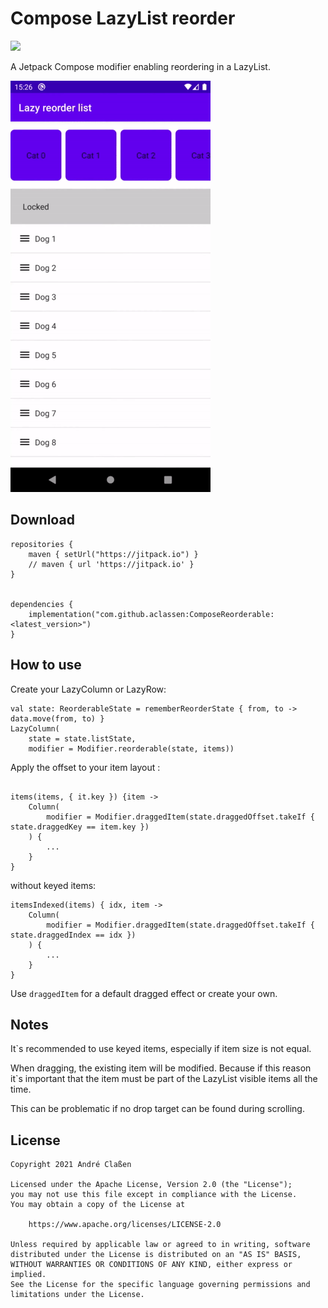 # Compose LazyList reorder
[![](https://jitpack.io/v/aclassen/ComposeReorderable.svg)](https://jitpack.io/#aclassen/ComposeReorderable)

A Jetpack Compose modifier enabling reordering in a LazyList.

![Sample](readme/sample.gif)

## Download

```
repositories {
    maven { setUrl("https://jitpack.io") }
    // maven { url 'https://jitpack.io' } 
}


dependencies {
    implementation("com.github.aclassen:ComposeReorderable:<latest_version>")
}
```


## How to use

Create your LazyColumn or LazyRow:

```
val state: ReorderableState = rememberReorderState { from, to -> data.move(from, to) }
LazyColumn(
    state = state.listState,
    modifier = Modifier.reorderable(state, items))
```

Apply the offset to your item layout :

```

items(items, { it.key }) {item ->
    Column(
        modifier = Modifier.draggedItem(state.draggedOffset.takeIf { state.draggedKey == item.key })
    ) {
        ...
    }
}
```

without keyed items:

```
itemsIndexed(items) { idx, item ->
    Column(
        modifier = Modifier.draggedItem(state.draggedOffset.takeIf { state.draggedIndex == idx })
    ) {
        ...
    }
}
```
Use `draggedItem` for a default dragged effect or create your own.

## Notes

It`s recommended to use keyed items, especially if item size is not equal. 

When dragging, the existing item will be modified.
Because if this reason it`s important that the item must be part of the LazyList visible items all the time.

This can be problematic if no drop target can be found during scrolling.

## License

```
Copyright 2021 André Claßen

Licensed under the Apache License, Version 2.0 (the "License");
you may not use this file except in compliance with the License.
You may obtain a copy of the License at

    https://www.apache.org/licenses/LICENSE-2.0

Unless required by applicable law or agreed to in writing, software
distributed under the License is distributed on an "AS IS" BASIS,
WITHOUT WARRANTIES OR CONDITIONS OF ANY KIND, either express or implied.
See the License for the specific language governing permissions and
limitations under the License.
```

